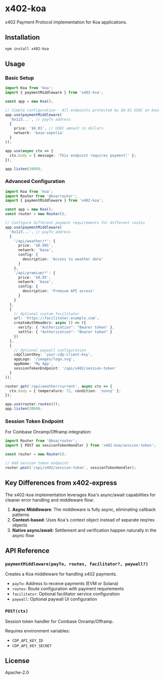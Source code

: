 # x402-koa

x402 Payment Protocol implementation for Koa applications.

## Installation

```bash
npm install x402-koa
```

## Usage

### Basic Setup

```typescript
import Koa from 'koa';
import { paymentMiddleware } from 'x402-koa';

const app = new Koa();

// Simple configuration - All endpoints protected by $0.01 USDC on base-sepolia
app.use(paymentMiddleware(
  '0x123...', // payTo address
  {
    price: '$0.01', // USDC amount in dollars
    network: 'base-sepolia'
  }
));

app.use(async ctx => {
  ctx.body = { message: 'This endpoint requires payment!' };
});

app.listen(3000);
```

### Advanced Configuration

```typescript
import Koa from 'koa';
import Router from '@koa/router';
import { paymentMiddleware } from 'x402-koa';

const app = new Koa();
const router = new Router();

// Configure different payment requirements for different routes
app.use(paymentMiddleware(
  '0x123...', // payTo address
  {
    '/api/weather/*': {
      price: '$0.001',
      network: 'base',
      config: {
        description: 'Access to weather data'
      }
    },
    '/api/premium/*': {
      price: '$0.05',
      network: 'base',
      config: {
        description: 'Premium API access'
      }
    }
  },
  {
    // Optional custom facilitator
    url: 'https://facilitator.example.com',
    createAuthHeaders: async () => ({
      verify: { "Authorization": "Bearer token" },
      settle: { "Authorization": "Bearer token" }
    })
  },
  {
    // Optional paywall configuration
    cdpClientKey: 'your-cdp-client-key',
    appLogo: '/images/logo.svg',
    appName: 'My App',
    sessionTokenEndpoint: '/api/x402/session-token'
  }
));

router.get('/api/weather/current', async ctx => {
  ctx.body = { temperature: 72, condition: 'sunny' };
});

app.use(router.routes());
app.listen(3000);
```

### Session Token Endpoint

For Coinbase Onramp/Offramp integration:

```typescript
import Router from '@koa/router';
import { POST as sessionTokenHandler } from 'x402-koa/session-token';

const router = new Router();

// Add session token endpoint
router.post('/api/x402/session-token', sessionTokenHandler);
```

## Key Differences from x402-express

The x402-koa implementation leverages Koa's async/await capabilities for cleaner error handling and middleware flow:

1. **Async Middleware**: The middleware is fully async, eliminating callback patterns
2. **Context-based**: Uses Koa's context object instead of separate req/res objects
3. **Native async/await**: Settlement and verification happen naturally in the async flow

## API Reference

### `paymentMiddleware(payTo, routes, facilitator?, paywall?)`

Creates a Koa middleware for handling x402 payments.

- `payTo`: Address to receive payments (EVM or Solana)
- `routes`: Route configuration with payment requirements
- `facilitator`: Optional facilitator service configuration
- `paywall`: Optional paywall UI configuration

### `POST(ctx)`

Session token handler for Coinbase Onramp/Offramp.

Requires environment variables:
- `CDP_API_KEY_ID`
- `CDP_API_KEY_SECRET`

## License

Apache-2.0